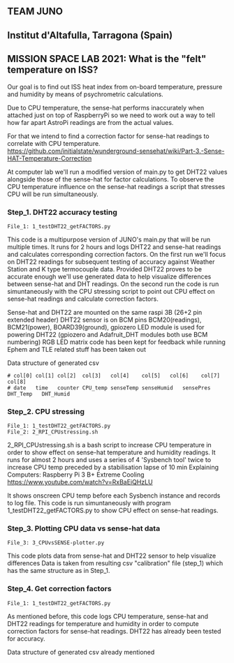 
## TEAM JUNO
## Institut d'Altafulla, Tarragona (Spain)
## MISSION SPACE LAB 2021: What is the "felt" temperature on ISS?


Our goal is to find out ISS heat index from on-board temperature, pressure and humidity by means of psychrometric calculations.

Due to CPU temperature, the sense-hat performs inaccurately when attached just on top of RaspberryPi so we need to work out a way to tell how far apart AstroPi readings are from the actual values.

For that we intend to find a correction factor for sense-hat readings to correlate with CPU temperature.
	https://github.com/initialstate/wunderground-sensehat/wiki/Part-3.-Sense-HAT-Temperature-Correction

At computer lab we'll run a modified version of main.py to get DHT22 values alongside those of the sense-hat for factor calculations. To observe the CPU temperature influence on the sense-hat readings a script that stresses CPU will be run simultaneously.



### Step_1. DHT22 accuracy testing
	File_1: 1_testDHT22_getFACTORS.py
	
This code is a multipurpose version of JUNO's main.py that will be run multiple times.
It runs for 2 hours and logs DHT22 and sense-hat readings and calculates corresponding correction factors.
On the first run we'll focus on DHT22 readings for subsequent testing of accuracy against Weather Station and K type termocouple data.
Provided DHT22 proves to be accurate enough we'll use generated data to help visualize differences between sense-hat and DHT readings.
On the second run the code is run simuntaneously with the CPU stressing script to point out CPU effect on sense-hat readings
and calculate correction factors.

Sense-hat and DHT22 are mounted on the same raspi 3B (26+2 pin extended header)
DHT22 sensor is on BCM pins BCM20(readings), BCM21(power), BOARD39(ground),
gpiozero LED module is used for powering DHT22 (gpiozero and Adafruit_DHT modules both use BCM numbering)
RGB LED matrix code has been kept for feedback while running
Ephem and TLE related stuff has been taken out

Data structure of generated csv

	# col[0] col[1] col[2]  col[3]   col[4]    col[5]	col[6]    col[7]     col[8]
	# date   time   counter CPU_temp senseTemp senseHumid	sensePres DHT_Temp   DHT_Humid
	
	
	
### Step_2. CPU stressing
	File_1: 1_testDHT22_getFACTORS.py
	File_2: 2_RPI_CPUstressing.sh
	
2_RPI_CPUstressing.sh is a bash script to increase CPU temperature
in order to show effect on sense-hat temperature and humidity readings.
It runs for almost 2 hours and uses a series of 4 'Sysbench tool' twice
to increase CPU temp preceded by a stabilisation lapse of 10 min
	Explaining Computers: Raspberry Pi 3 B+ Extreme Cooling
		https://www.youtube.com/watch?v=RxBaEiQHzLU

It shows onscreen CPU temp before each Sysbench instance and records to log file.
This code is run simuntaneously with program 1_testDHT22_getFACTORS.py
to show CPU effect on sense-hat readings.
		

### Step_3. Plotting CPU data vs sense-hat data
	File_3: 3_CPUvsSENSE-plotter.py

This code plots data from sense-hat and DHT22 sensor to help visualize differences
Data is taken from resulting csv "calibration" file (step_1) which has the same structure
as in Step_1.
	
	

### Step_4. Get correction factors
	File_1: 1_testDHT22_getFACTORS.py
		
As mentioned before, this code logs CPU temperature, sense-hat and DHT22 readings
for temperature and humidity in order to compute correction factors for sense-hat readings.
DHT22 has already been tested for accuracy.
		
Data structure of generated csv already mentioned
	
